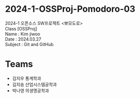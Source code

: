 # 2024-1-OSSProj-Pomodoro-03
2024-1 오픈소스 SW프로젝트 &lt;뽀모도로>  
Class [OSSProj]  
Name : Kim jiwoo  
Date : 2024.03.27  
Subject : Git and GitHub

# Teams
- 김지우 통계학과
- 김지송 산업시스템공학과
- 박나영 의생명공학과
